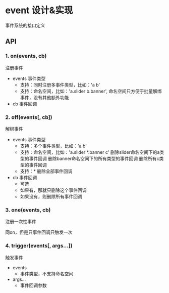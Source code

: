 # event 设计&实现

事件系统的接口定义

## API
### 1. on(events, cb)
注册事件

* events 事件类型
    * 支持：同时注册多事件类型，比如：'a b'
    * 支持：命名空间，比如：'a.slider b.banner',
            命名空间只方便于批量解绑事件，没有其他额外功能
* cb 事件回调

### 2. off(events[, cb])
解绑事件

* events 事件类型
    * 支持：多个事件类型，比如：'a b'
    * 支持：命名空间，比如：'a.slider *.banner c'
            删除slider命名空间下的a类型的事件回调
            删除banner命名空间下的所有类型的事件回调
            删除所有c类型的事件回调
    * 支持：* 删除全部事件回调
* cb 事件回调
    * 可选
    * 如果有，那就只删除这个事件回调
    * 如果没有，则删除所有事件回调

### 3. one(events, cb)
注册一次性事件

同on，但是只事件回调只触发一次

### 4. trigger(events[, args...])
触发事件

* events
    * 事件类型，不支持命名空间
* args...
    * 事件回调参数